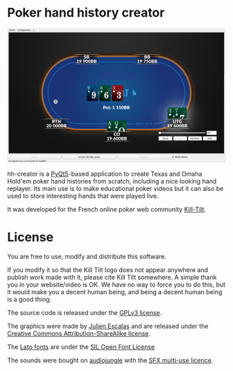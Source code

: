 # Poker hand history creator

![](./screenshot.png)

hh-creator is a [PyQt5](https://riverbankcomputing.com/software/pyqt/download5)-based
application to create Texas and Omaha Hold'em poker hand histories from scratch,
including a nice looking hand replayer.
Its main use is to make educational poker videos but it can also be used to store
interesting hands that were played live.

It was developed for the French online poker web community
[Kill-Tilt](https://www.kill-tilt.fr/).

# License

You are free to use, modify and distribute this software.

If you modify it so that the Kill Tilt logo does not appear anywhere and publish work
made with it, please cite Kill Tilt somewhere.
A simple thank you in your website/video is OK.
We have no way to force you to do this, but it would make you a decent human being, and
being a decent human being is a good thing.

The source code is released under the
[GPLv3 license](https://www.gnu.org/licenses/gpl-3.0.html).

The graphics were made by [Julien Escalas](http://www.julienescalas.fr/) and are
released under the [Creative Commons 
Attribution-ShareAlike license](https://creativecommons.org/licenses/by-sa/4.0/).

The [Lato fonts](https://www.latofonts.com/) are under the
[SIL Open Font License](https://scripts.sil.org/cms/scripts/page.php?item_id=OFL_web)

The sounds were bought on [audiojungle](https://audiojungle.net/) with the
[SFX multi-use licence](https://audiojungle.net/licenses/terms/audio_sfx_media_multi).